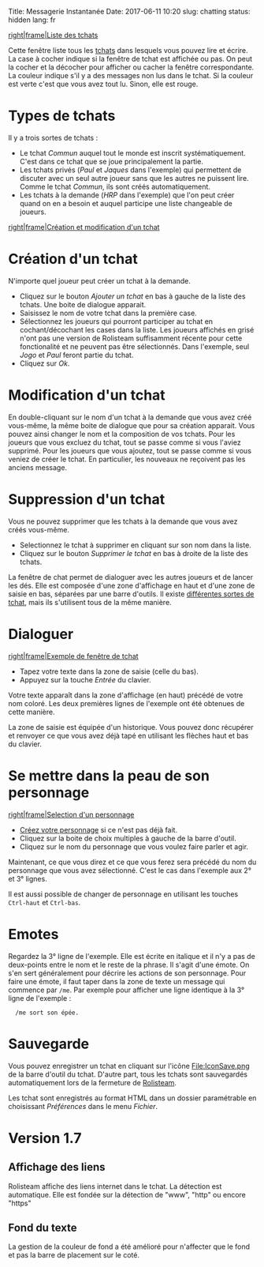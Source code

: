 Title: Messagerie Instantanée
Date: 2017-06-11 10:20
slug: chatting
status: hidden
lang: fr

[right\|frame\|Liste des tchats](/File:TchatsList.png "wikilink")

Cette fenêtre liste tous les [tchats](/Tchat "wikilink") dans lesquels
vous pouvez lire et écrire. La case à cocher indique si la fenêtre de
tchat est affichée ou pas. On peut la cocher et la décocher pour
afficher ou cacher la fenêtre correspondante. La couleur indique s\'il y
a des messages non lus dans le tchat. Si la couleur est verte c\'est que
vous avez tout lu. Sinon, elle est rouge.

Types de tchats
===============

Il y a trois sortes de tchats :

-   Le tchat *Commun* auquel tout le monde est inscrit systématiquement.
    C\'est dans ce tchat que se joue principalement la partie.
-   Les tchats privés (*Paul* et *Jaques* dans l\'exemple) qui
    permettent de discuter avec un seul autre joueur sans que les autres
    ne puissent lire. Comme le tchat *Commun*, ils sont créés
    automatiquement.
-   Les tchats à la demande (*HRP* dans l\'exemple) que l\'on peut créer
    quand on en a besoin et auquel participe une liste changeable de
    joueurs.

[right\|frame\|Création et modification d\'un
tchat](/File:NouveauTchat.png "wikilink")

Création d\'un tchat
====================

N\'importe quel joueur peut créer un tchat à la demande.

-   Cliquez sur le bouton *Ajouter un tchat* en bas à gauche de la liste
    des tchats. Une boite de dialogue apparait.
-   Saisissez le nom de votre tchat dans la première case.
-   Sélectionnez les joueurs qui pourront participer au tchat en
    cochant/décochant les cases dans la liste. Les joueurs affichés en
    grisé n\'ont pas une version de Rolisteam suffisamment récente pour
    cette fonctionalité et ne peuvent pas être sélectionnés. Dans
    l\'exemple, seul *Jogo* et *Paul* feront partie du tchat.
-   Cliquez sur *Ok*.

Modification d\'un tchat
========================

En double-cliquant sur le nom d\'un tchat à la demande que vous avez
créé vous-même, la même boite de dialogue que pour sa création apparait.
Vous pouvez ainsi changer le nom et la composition de vos tchats. Pour
les joueurs que vous excluez du tchat, tout se passe comme si vous
l\'aviez supprimé. Pour les joueurs que vous ajoutez, tout se passe
comme si vous veniez de créer le tchat. En particulier, les nouveaux ne
reçoivent pas les anciens message.

Suppression d\'un tchat
=======================

Vous ne pouvez supprimer que les tchats à la demande que vous avez créés
vous-même.

-   Selectionnez le tchat à supprimer en cliquant sur son nom dans la
    liste.
-   Cliquez sur le bouton *Supprimer le tchat* en bas à droite de la
    liste des tchats.

La fenêtre de chat permet de dialoguer avec les autres joueurs et de
lancer les dés. Elle est composée d\'une zone d\'affichage en haut et
d\'une zone de saisie en bas, séparées par une barre d\'outils. Il
existe [différentes sortes de
tchat](/Tchats#Types_de_tchats "wikilink"), mais ils s\'utilisent tous
de la même manière.

Dialoguer
=========

[right\|frame\|Exemple de fenêtre de tchat](/File:Tchat.png "wikilink")

-   Tapez votre texte dans la zone de saisie (celle du bas).
-   Appuyez sur la touche *Entrée* du clavier.

Votre texte apparaît dans la zone d\'affichage (en haut) précédé de
votre nom coloré. Les deux premières lignes de l\'exemple ont été
obtenues de cette manière.

La zone de saisie est équipée d\'un historique. Vous pouvez donc
récupérer et renvoyer ce que vous avez déjà tapé en utilisant les
flèches haut et bas du clavier.

Se mettre dans la peau de son personnage
========================================

[right\|frame\|Selection d\'un
personnage](/File:SelectionPerso.png "wikilink")

-   [Créez votre
    personnage](/Joueurs_connectés#Créer_un_personnage "wikilink") si ce
    n\'est pas déjà fait.
-   Cliquez sur la boite de choix multiples à gauche de la barre
    d\'outil.
-   Cliquez sur le nom du personnage que vous voulez faire parler et
    agir.

Maintenant, ce que vous direz et ce que vous ferez sera précédé du nom
du personnage que vous avez sélectionné. C\'est le cas dans l\'exemple
aux 2° et 3° lignes.

Il est aussi possible de changer de personnage en utilisant les touches
`Ctrl-haut` et `Ctrl-bas`.

Emotes
======

Regardez la 3° ligne de l\'exemple. Elle est écrite en italique et il
n\'y a pas de deux-points entre le nom et le reste de la phrase. Il
s\'agit d\'une émote. On s\'en sert généralement pour décrire les
actions de son personnage. Pour faire une émote, il faut taper dans la
zone de texte un message qui commence par `/me`. Par exemple pour
afficher une ligne identique à la 3° ligne de l\'exemple :

`  /me sort son épée.`

Sauvegarde
==========

Vous pouvez enregistrer un tchat en cliquant sur l\'icône
[<File:IconSave.png>](/File:IconSave.png "wikilink") de la barre
d\'outil du tchat. D\'autre part, tous les tchats sont sauvegardés
automatiquement lors de la fermeture de
[Rolisteam](/Rolisteam "wikilink").

Les tchat sont enregistrés au format HTML dans un dossier paramétrable
en choisissant *Préférences* dans le menu *Fichier*.

Version 1.7
===========

Affichage des liens
-------------------

Rolisteam affiche des liens internet dans le tchat. La détection est
automatique. Elle est fondée sur la détection de \"www\", \"http\" ou
encore \"https\"

Fond du texte
-------------

La gestion de la couleur de fond a été amélioré pour n\'affecter que le
fond et pas la barre de placement sur le coté.
